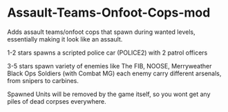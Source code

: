 # Assault-Teams-Onfoot-Cops-mod
Adds assault teams/onfoot cops that spawn during wanted levels, essentially making it look like an assault.

1-2 stars spawns a scripted police car (POLICE2) with 2 patrol officers

3-5 stars spawn variety of enemies like The FIB, NOOSE, Merryweather Black Ops Soldiers (with Combat MG)
each enemy carry different arsenals, from snipers to carbines.

Spawned Units will be removed by the game itself, so you wont get any piles of dead corpses everywhere.
